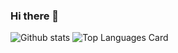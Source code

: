 ### Hi there 👋
![Github stats](https://github-readme-stats.vercel.app/api?username=ibnunazm&show_icons=true&theme=radical)
![Top Languages Card](https://github-readme-stats.vercel.app/api/top-langs/?username=ibnunazm&layout=compact&theme=radical)
<!--
**ibnunazm/ibnunazm** is a ✨ _special_ ✨ repository because its `README.md` (this file) appears on your GitHub profile.

Here are some ideas to get you started:

- 🔭 I’m currently working on ...
- 🌱 I’m currently learning ...
- 👯 I’m looking to collaborate on ...
- 🤔 I’m looking for help with ...
- 💬 Ask me about ...
- 📫 How to reach me: ...
- 😄 Pronouns: ...
- ⚡ Fun fact: ...
-->
